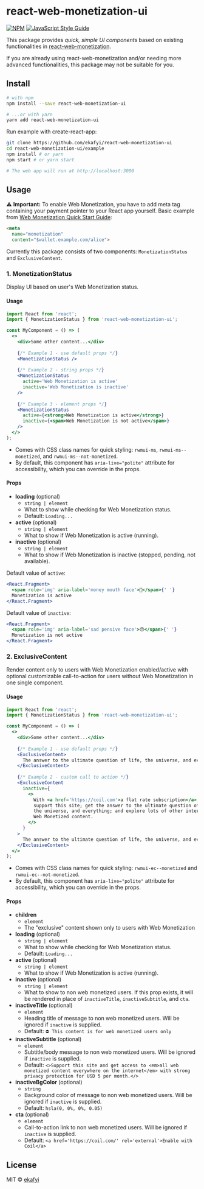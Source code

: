 # react-web-monetization-ui

[![NPM](https://img.shields.io/npm/v/react-web-monetization-ui.svg)](https://www.npmjs.com/package/react-web-monetization-ui) [![JavaScript Style Guide](https://img.shields.io/badge/code_style-standard-brightgreen.svg)](https://standardjs.com)

This package provides _quick, simple UI components_ based on existing functionalities in [react-web-monetization](https://github.com/sharafian/react-web-monetization).

If you are already using react-web-monetization and/or needing more advanced functionalities, this package may not be suitable for you.

## Install

```bash
# with npm
npm install --save react-web-monetization-ui

# ...or with yarn
yarn add react-web-monetization-ui
```

Run example with create-react-app:

```bash
git clone https://github.com/ekafyi/react-web-monetization-ui
cd react-web-monetization-ui/example
npm install # or yarn
npm start # or yarn start

# The web app will run at http://localhost:3000
```

## Usage

⚠️ __Important:__ To enable Web Monetization, you have to add meta tag containing your payment pointer to your React app yourself. Basic example from [Web Monetization Quick Start Guide](https://webmonetization.org/docs/getting-started):

```html
<meta
  name="monetization"
  content="$wallet.example.com/alice">
```

Currently this package consists of two components: `MonetizationStatus` and `ExclusiveContent`.

### 1. MonetizationStatus

Display UI based on user's Web Monetization status.

#### Usage

```jsx
import React from 'react';
import { MonetizationStatus } from 'react-web-monetization-ui';

const MyComponent = () => (
  <>
    <div>Some other content...</div>
    
    {/* Example 1 - use default props */}
    <MonetizationStatus />
    
    {/* Example 2 - string props */}
    <MonetizationStatus
      active='Web Monetization is active'
      inactive='Web Monetization is inactive'
    />
    
    {/* Example 3 - element props */}
    <MonetizationStatus
      active={<strong>Web Monetization is active</strong>}
      inactive={<spam>Web Monetization is not active</spam>}
    />
  </>
);
```

- Comes with CSS class names for quick styling: `rwmui-ms`, `rwmui-ms--monetized`, and `rwmui-ms--not-monetized`.
- By default, this component has `aria-live="polite"` attribute for accessibility, which you can override in the props.

#### Props

- **loading** (optional)
  - `string | element`
  - What to show while checking for Web Monetization status.
  - Default: `Loading...`
- **active** (optional)
  - `string | element`
  - What to show if Web Monetization is active (running).
- **inactive** (optional)
  - `string | element`
  - What to show if Web Monetization is inactive (stopped, pending, not available).

Default value of `active`:

```jsx
<React.Fragment>
  <span role='img' aria-label='money mouth face'>🤑</span>{' '}
  Monetization is active
</React.Fragment>
```

Default value of `inactive`:

```jsx
<React.Fragment>
  <span role='img' aria-label='sad pensive face'>😔</span>{' '}
  Monetization is not active
</React.Fragment>
```

### 2. ExclusiveContent

Render content only to users with Web Monetization enabled/active with optional customizable call-to-action for users without Web Monetization in one single component.

#### Usage

```jsx
import React from 'react';
import { MonetizationStatus } from 'react-web-monetization-ui';

const MyComponent = () => (
  <>
    <div>Some other content...</div>
    
    {/* Example 1 - use default props */}
    <ExclusiveContent>
      The answer to the ultimate question of life, the universe, and everything is <strong>42</strong>.
    </ExclusiveContent>
    
    {/* Example 2 - custom call to action */}
    <ExclusiveContent
      inactive={
        <>
          With <a href='https://coil.com'>a flat rate subscription</a>, you can
          support this site; get the answer to the ultimate question of life,
          the universe, and everything; and explore lots of other interesting
          Web Monetized content.
        </>
      }
    >
      The answer to the ultimate question of life, the universe, and everything is <strong>42</strong>.
    </ExclusiveContent>
  </>
);
```

- Comes with CSS class names for quick styling: `rwmui-ec--monetized` and `rwmui-ec--not-monetized`.
- By default, this component has `aria-live="polite"` attribute for accessibility, which you can override in the props.

#### Props

- **children**
  - `element`
  - The "exclusive" content shown only to users with Web Monetization
- **loading** (optional)
  - `string | element`
  - What to show while checking for Web Monetization status.
  - Default: `Loading...`
- **active** (optional)
  - `string | element`
  - What to show if Web Monetization is active (running).
- **inactive** (optional)
  - `string | element`
  - What to show to non web monetized users. If this prop exists, it will be rendered in place of `inactiveTitle`, `inactiveSubtitle`, and `cta`.
- **inactiveTitle** (optional)
  - `element`
  - Heading title of message to non web monetized users. Will be ignored if `inactive` is supplied.
  - Default: `⛔️ This content is for web monetized users only`
- **inactiveSubtitle** (optional)
  - `element`
  - Subtitle/body message to non web monetized users. Will be ignored if `inactive` is supplied.
  - Default: `<>Support this site and get access to <em>all web monetized content everywhere on the internet</em> with strong privacy protection for USD 5 per month.</>`
- **inactiveBgColor** (optional)
  - `string`
  - Background color of message to non web monetized users. Will be ignored if `inactive` is supplied.
  - Default: `hsla(0, 0%, 0%, 0.05)`
- **cta** (optional)
  - `element`
  - Call-to-action link to non web monetized users. Will be ignored if `inactive` is supplied.
  - Default: `<a href='https://coil.com/' rel='external'>Enable with Coil</a>`

## License

MIT © [ekafyi](https://github.com/ekafyi)

